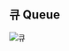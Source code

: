 ## 큐 Queue


![큐](https://user-images.githubusercontent.com/72402747/105804015-1127ca00-5fe2-11eb-8e05-74b51f91f7da.jpg)

